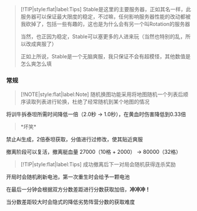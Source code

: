 > [!TIP|style:flat|label:Tips]
> Stable是这里的主要服务器，正如其名一样，此服务器可以保证最大限度的稳定，不过嘛，任何影响服务器性能的改动都被我砍掉了，包括一些有趣的，这也是为什么会有另一个叫Rotation的服务器
>
> 当然，也正因为稳定，Stable可以塞更多的人进来玩（当然也特别的乱，所以改成爽服了）
>
> 正如上所说，Stable是一个无脑爽服，我只保证不会有超模怪，其他数值是怎么爽怎么填

### 常规

> [!NOTE|style:flat|label:Note]
> 随机换图功能采用将地图随机一个列表后顺序读取列表进行轮换，杜绝了经常随机到某个地图的情况

将训牛拆泰坦所需时间降低一倍（2.0秒 -> 1.0秒），在黄血时伤害降低到0.33倍

> \*坏笑\*

禁止Ai生成，2倍泰坦获取，分值进行过修改，使其贴近爽服

撤离阶段可以复活，撤离艇血量 27000（10格 + 2000） -> 80000（32格）

> [!TIP|style:flat|label:Tips]
> 成功撤离后下一对局会随机获得连杀奖励

开局时会随机刷新电池，第一次重生时会给予一颗电池

在最后一分钟会根据双方分数差距进行分数获取加倍，**冲冲冲！**

当分数差距较大时会隐式的降低劣势阵营分数的获取难度